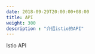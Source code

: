 ```yaml
---
date: 2018-09-29T20:00:00+08:00
title: API
weight: 300
description : "介绍istio的API"
---
```


Istio API